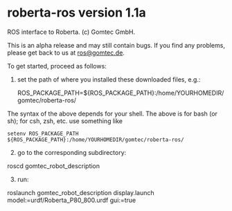 roberta-ros version 1.1a
========================
ROS interface to Roberta.  (c) Gomtec GmbH.

This is an alpha release and may still contain bugs.  If you find any problems, please
get back to us at ros@gomtec.de.


To get started, proceed as follows:

1) set the path of where you installed these downloaded files, e.g.:

	ROS_PACKAGE_PATH=${ROS_PACKAGE_PATH}:/home/YOURHOMEDIR/gomtec/roberta-ros/

The syntax of the above depends for your shell.  The above is for bash (or sh); for csh, zsh, etc. use something like

	setenv ROS_PACKAGE_PATH ${ROS_PACKAGE_PATH}:/home/YOURHOMEDIR/gomtec/roberta-ros/

2) go to the corresponding subdirectory:

roscd gomtec_robot_description

3) run:

roslaunch gomtec_robot_description display.launch model:=urdf/Roberta_P80_800.urdf gui:=true

